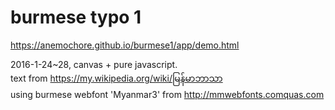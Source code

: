 # burmese typo 1

https://anemochore.github.io/burmese1/app/demo.html
  
2016-1-24~28, canvas + pure javascript.  
text from https://my.wikipedia.org/wiki/မြန်မာဘာသာ  
using burmese webfont 'Myanmar3' from http://mmwebfonts.comquas.com
